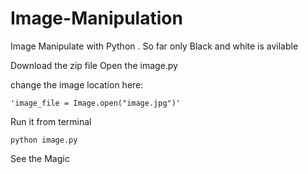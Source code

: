 # Image-Manipulation
Image Manipulate with Python . So far only Black and white is avilable

Download the zip file Open the image.py

change the image location here:

    'image_file = Image.open("image.jpg")'

Run it from terminal

    python image.py

See the Magic
